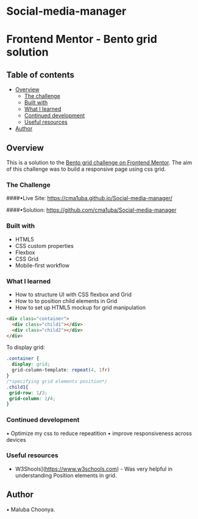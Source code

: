 # Social-media-manager

# Frontend Mentor - Bento grid solution

## Table of contents

- [Overview](#overview)
  - [The challenge](#the-challenge)
  - [Built with](#built-with)
  - [What I learned](#what-i-learned)
  - [Continued development](#continued-development)
  - [Useful resources](#useful-resources)
- [Author](#author)


## Overview
This is a solution to the [Bento grid challenge on Frontend Mentor](https://www.frontendmentor.io/challenges/bento-grid-RMydElrlOj). The aim of this challenge was to build a responsive page using css grid.

### The Challenge

####•Live Site: https://cma1uba.github.io/Social-media-manager/

####•Solution: https://github.com/cma1uba/Social-media-manager

### Built with

- HTML5
- CSS custom properties
- Flexbox
- CSS Grid
- Mobile-first workflow

### What I learned

- How to structure UI with CSS flexbox and Grid
- How to to position child elements in Grid
- How to set up HTML5 mockup for grid manipulation

```html
<div class="container">
  <div class="child1"></div>
  <div class="child2"></div>
</div>
```
To display grid:
```css
.container {
  display: grid;
  grid-column-template: repeat(4, 1fr)
}
/*specifying grid elements position*/
.child1{
 grid-row: 1/3;
 grid-column: 2/4;
}
```

### Continued development

• Optimize my css to reduce repeatition
• improve responsiveness across devices

### Useful resources

- W3Shools](https://www.w3schools.com) - Was very helpful in understanding Position elements in grid.

## Author
   • Maluba Choonya.
